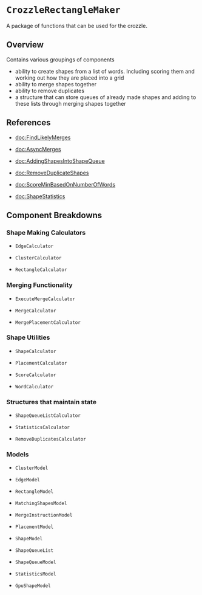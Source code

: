 # ``CrozzleRectangleMaker``

A package of functions that can be used for the crozzle.

## Overview

Contains various groupings of components
* ability to create shapes from a list of words.  Including scoring them and working out how they are placed into a grid
* ability to merge shapes together
* ability to remove duplicates
* a structure that can store queues of already made shapes and adding to these lists through merging shapes together

## References

- <doc:FindLikelyMerges>

- <doc:AsyncMerges>

- <doc:AddingShapesIntoShapeQueue>

- <doc:RemoveDuplicateShapes>

- <doc:ScoreMinBasedOnNumberOfWords>

- <doc:ShapeStatistics>




## Component Breakdowns

### Shape Making Calculators

- ``EdgeCalculator``

- ``ClusterCalculator``

- ``RectangleCalculator``

### Merging Functionality

- ``ExecuteMergeCalculator``

- ``MergeCalculator``

- ``MergePlacementCalculator``

### Shape Utilities

- ``ShapeCalculator``

- ``PlacementCalculator``

- ``ScoreCalculator``

- ``WordCalculator``

### Structures that maintain state

- ``ShapeQueueListCalculator``

- ``StatisticsCalculator``

- ``RemoveDuplicatesCalculator``

### Models

- ``ClusterModel``

- ``EdgeModel``

- ``RectangleModel``

- ``MatchingShapesModel``

- ``MergeInstructionModel``

- ``PlacementModel``

- ``ShapeModel``

- ``ShapeQueueList``

- ``ShapeQueueModel``

- ``StatisticsModel``

- ``GpuShapeModel``



